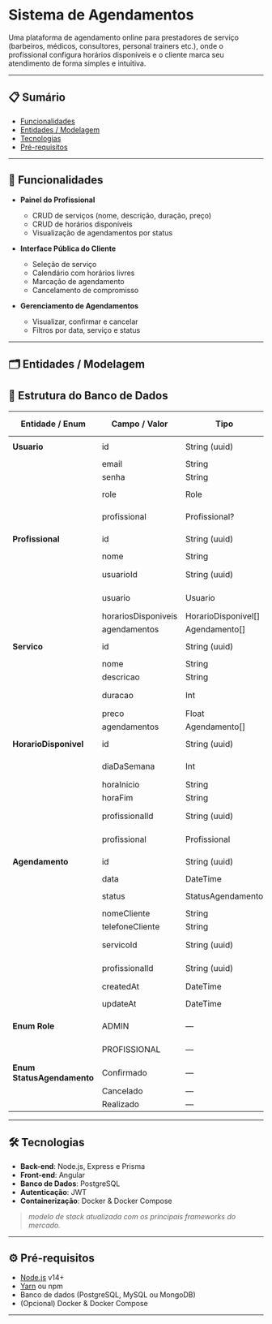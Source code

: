 # Sistema de Agendamentos

Uma plataforma de agendamento online para prestadores de serviço (barbeiros, médicos, consultores, personal trainers etc.), onde o profissional configura horários disponíveis e o cliente marca seu atendimento de forma simples e intuitiva.

---

## 📋 Sumário

- [Funcionalidades](#funcionalidades)  
- [Entidades / Modelagem](#entidades--modelagem)  
- [Tecnologias](#tecnologias)  
- [Pré-requisitos](#pré-requisitos)  

---

## 🚀 Funcionalidades

- **Painel do Profissional**  
  - CRUD de serviços (nome, descrição, duração, preço)  
  - CRUD de horários disponíveis  
  - Visualização de agendamentos por status  

- **Interface Pública do Cliente**  
  - Seleção de serviço  
  - Calendário com horários livres  
  - Marcação de agendamento  
  - Cancelamento de compromisso  

- **Gerenciamento de Agendamentos**  
  - Visualizar, confirmar e cancelar  
  - Filtros por data, serviço e status  

---

## 🗂️ Entidades / Modelagem

## 📑 Estrutura do Banco de Dados

| **Entidade / Enum**      | **Campo / Valor**   | **Tipo**       | **Restrições / Observações** |
|---------------------------|---------------------|----------------|------------------------------|
| **Usuario**              | id                  | String (uuid)  | **PK**, default: `uuid()` |
|                           | email               | String         | **Único** |
|                           | senha               | String         | — |
|                           | role                | Role           | Default: `PROFISSIONAL` |
|                           | profissional        | Profissional?  | Relação opcional |
| **Profissional**         | id                  | String (uuid)  | **PK**, default: `uuid()` |
|                           | nome                | String         | — |
|                           | usuarioId           | String (uuid)  | **Único**, **FK → Usuario.id** |
|                           | usuario             | Usuario        | Relação obrigatória |
|                           | horariosDisponiveis | HorarioDisponivel[] | 1:N |
|                           | agendamentos        | Agendamento[]  | 1:N |
| **Servico**              | id                  | String (uuid)  | **PK**, default: `uuid()` |
|                           | nome                | String         | — |
|                           | descricao           | String         | — |
|                           | duracao             | Int            | Duração em minutos |
|                           | preco               | Float          | — |
|                           | agendamentos        | Agendamento[]  | 1:N |
| **HorarioDisponivel**    | id                  | String (uuid)  | **PK**, default: `uuid()` |
|                           | diaDaSemana         | Int            | 0=Dom, 6=Sáb |
|                           | horaInicio          | String         | Formato `HH:mm` |
|                           | horaFim             | String         | Formato `HH:mm` |
|                           | profissionalId      | String (uuid)  | **FK → Profissional.id** |
|                           | profissional        | Profissional   | Relação obrigatória |
| **Agendamento**          | id                  | String (uuid)  | **PK**, default: `uuid()` |
|                           | data                | DateTime       | — |
|                           | status              | StatusAgendamento | Default: `Confirmado` |
|                           | nomeCliente         | String         | — |
|                           | telefoneCliente     | String         | — |
|                           | servicoId           | String (uuid)  | **FK → Servico.id** |
|                           | profissionalId      | String (uuid)  | **FK → Profissional.id** |
|                           | createdAt           | DateTime       | Default: `now()` |
|                           | updateAt            | DateTime       | Auto `@updatedAt` |
| **Enum Role**            | ADMIN               | —              | Perfil administrador |
|                           | PROFISSIONAL        | —              | Perfil profissional |
| **Enum StatusAgendamento** | Confirmado         | —              | Default |
|                           | Cancelado           | —              | — |
|                           | Realizado           | —              | — |


---

## 🛠️ Tecnologias

- **Back-end**: Node.js, Express e Prisma 
- **Front-end**: Angular 
- **Banco de Dados**: PostgreSQL
- **Autenticação**: JWT  
- **Containerização**: Docker & Docker Compose  

> _modelo de stack atualizada com os principais frameworks do mercado._

---

## ⚙️ Pré-requisitos

- [Node.js](https://nodejs.org/) v14+  
- [Yarn](https://yarnpkg.com/) ou npm  
- Banco de dados (PostgreSQL, MySQL ou MongoDB)  
- (Opcional) Docker & Docker Compose  

---
